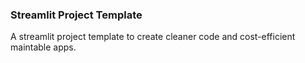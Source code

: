 ### Streamlit Project Template

A streamlit project template to create cleaner code and cost-efficient maintable apps. 